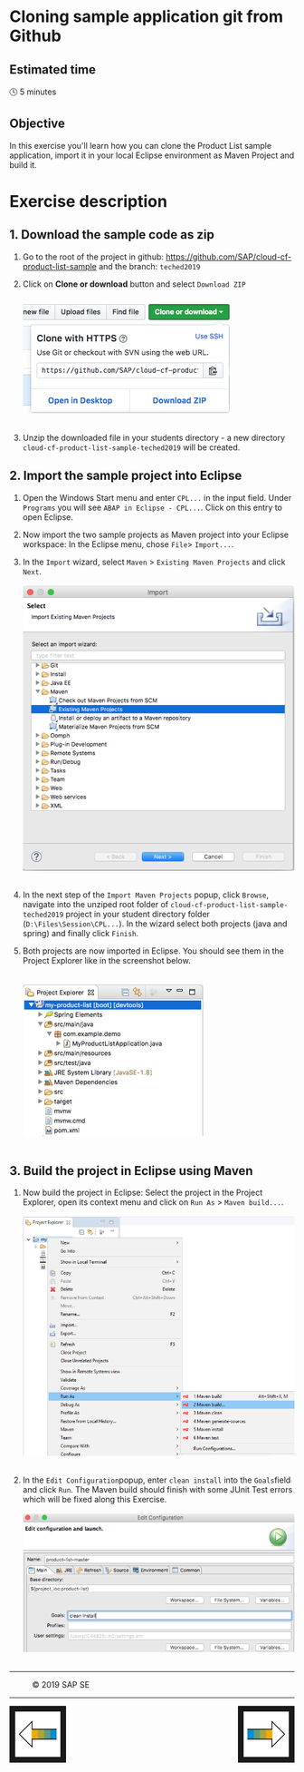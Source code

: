 # Cloning sample application git from Github

## Estimated time

:clock4: 5 minutes

## Objective

In this exercise you'll learn how you can clone the Product List sample application, import it in your local Eclipse environment as Maven Project and build it.

# Exercise description

## 1. Download the sample code as zip
1. Go to the root of the project in github: https://github.com/SAP/cloud-cf-product-list-sample and the branch: ```teched2019```
2. Click on **Clone or download** button and select ```Download ZIP```
<br><br>
![Download ZIP](/img/github_download_zip.png?raw=true)
<br><br>

3.  Unzip the downloaded file in your students directory - a new directory ```cloud-cf-product-list-sample-teched2019``` will be created.

## 2. Import the sample project into Eclipse
1. Open the Windows Start menu and enter ```CPL...``` in the input field. Under ```Programs``` you will see ```ABAP in Eclipse - CPL...```. Click on this entry to open Eclipse.
2. Now import the two sample projects as Maven project into your Eclipse workspace: In the Eclipse menu, chose ```File```> ```Import...```.
3. In the ```Import``` wizard, select ```Maven``` > ```Existing Maven Projects``` and click ```Next```.
<br><br>
![Import Maven Project](/img/import_maven_project.png?raw=true)
<br><br>

4. In the next step of the ```Import Maven Projects``` popup, click ```Browse```, navigate into the unziped root folder of ```cloud-cf-product-list-sample-teched2019``` project in your student directory folder (```D:\Files\Session\CPL...```). In the wizard select both projects (java and spring) and finally click ```Finish```.
5. Both projects are now imported in Eclipse. You should see them in the Project Explorer like in the screenshot below.  
<br><br>
![Import Maven Project](/img/imported_project_eclipse.png?raw=true)
<br><br>

## 3. Build the project in Eclipse using Maven  

1. Now build the project in Eclipse: Select the project in the Project Explorer, open its context menu and click on ```Run As``` > ```Maven build...```.
<br><br>
![Import Maven Project](/img/run_maven_build.png?raw=true)
<br><br>

2. In the ```Edit Configuration```popup, enter ```clean install``` into the ```Goals```field and click ```Run```. 
The Maven build should finish with some JUnit Test errors which will be fixed along this Exercise. 
<br><br>
![Import Maven Project](/img/maven_clean_install.png?raw=true)
<br><br>

***
<dl>
  <dd>
  <div class="footer">&copy; 2019 SAP SE</div>
  </dd>
</dl>
<hr>
<a href="/exercises/01_setup/README.md">
  <img src="/img/arrow_left.png" height="80" border="10" align="left" alt="Previous Exercise" title="Previous Exercise: Setup environment">
</a>
<a href="/exercises/09_secure/README.md">
  <img src="/img/arrow_right.png" height="80" border="10" align="right" alt="Next Exercise" title="Next Exercise: Secure your application">
</a>

